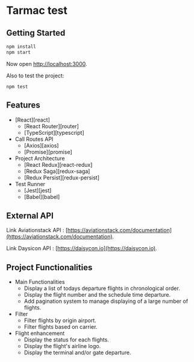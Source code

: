 Tarmac test
===========

## Getting Started

```sh
npm install
npm start
```

Now open [http://localhost:3000](http://localhost:3000).

Also to test the project: 

```
npm test
```
## Features

- [React][react]
  - [React Router][router]
  - [TypeScript][typescript]
- Call Routes API
  - [Axios][axios]
  - [Promise][promise]
- Project Architecture
  - [React Redux][react-redux]
  - [Redux Saga][redux-saga]
  - [Redux Persist][redux-persist]
- Test Runner
  - [Jest][jest]
  - [Babel][babel]

## External API

Link Aviationstack API : [https://aviationstack.com/documentation](https://aviationstack.com/documentation).

Link Daysicon API : [https://daisycon.io](https://daisycon.io).

## Project Functionalities

- Main Functionalities
  - Display a list of todays departure flights in chronological order.
  - Display the flight number and the schedule time departure.
  - Add pagination system to manage displaying of a large number of flights.
- Filter
  - Filter flights by origin airport.
  - Filter flights based on carrier.
- Flight enhancement
  - Display the status for each flights.
  - Display the flight's airline logo.
  - Display the terminal and/or gate departure.